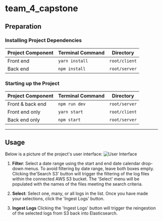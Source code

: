 # team_4_capstone

## Preparation

### Installing Project Dependencies

| Project Component | Terminal Command | Directory|
|-----------|------------------|----------|
| Front end | `yarn install` | `root/client` |
| Back end | `npm install` | `root/server` |

### Starting up the Project

| Project Component | Terminal Command | Directory|
|-----------|------------------|----------|
| Front & back end | `npm run dev` | `root/server` |
| Front end only | `yarn start` | `root/client` |
| Back end only | `npm start` | `root/server` |

---

## Usage

Below is a picture of the project's user interface:
![User Interface](https://user-images.githubusercontent.com/46408257/179650486-5b81d7e5-0f8c-483c-a1cb-73970a269532.png)

1. **Filter**: Select a date range using the start and end date calendar drop-down menus. To avoid filtering by date range, leave both boxes empty. <br>Clicking the'Search S3' button will trigger the filtering of the log files within the connected AWS S3 bucket. The 'Select' menu will be populated with the names of the files meeting the search criteria.

2. **Select**: Select one, many, or all logs in the list. Once you have made your selections, click the 'Ingest Logs' button.

3. **Ingest Logs** Clicking the 'Ingest Logs' button will trigger the reingestion of the selected logs from S3 back into Elasticsearch.
